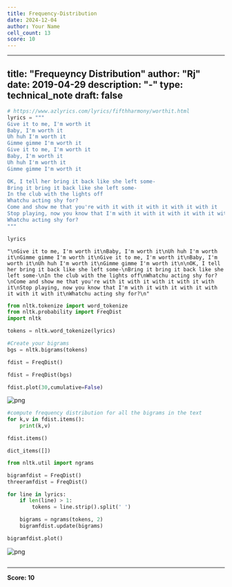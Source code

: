 ```yaml
---
title: Frequency-Distribution
date: 2024-12-04
author: Your Name
cell_count: 13
score: 10
---
```


---
title: "Frequeyncy Distribution"
author: "Rj"
date: 2019-04-29
description: "-"
type: technical_note
draft: false
---

```python
# https://www.azlyrics.com/lyrics/fifthharmony/worthit.html
lyrics = """
Give it to me, I'm worth it
Baby, I'm worth it
Uh huh I'm worth it
Gimme gimme I'm worth it
Give it to me, I'm worth it
Baby, I'm worth it
Uh huh I'm worth it
Gimme gimme I'm worth it

OK, I tell her bring it back like she left some-
Bring it bring it back like she left some-
In the club with the lights off
Whatchu acting shy for?
Come and show me that you're with it with it with it with it with it
Stop playing, now you know that I'm with it with it with it with it with it with it
Whatchu acting shy for?
"""
```


```python
lyrics
```




    "\nGive it to me, I'm worth it\nBaby, I'm worth it\nUh huh I'm worth it\nGimme gimme I'm worth it\nGive it to me, I'm worth it\nBaby, I'm worth it\nUh huh I'm worth it\nGimme gimme I'm worth it\n\nOK, I tell her bring it back like she left some-\nBring it bring it back like she left some-\nIn the club with the lights off\nWhatchu acting shy for?\nCome and show me that you're with it with it with it with it with it\nStop playing, now you know that I'm with it with it with it with it with it with it\nWhatchu acting shy for?\n"




```python
from nltk.tokenize import word_tokenize
from nltk.probability import FreqDist
import nltk
```


```python
tokens = nltk.word_tokenize(lyrics)

#Create your bigrams
bgs = nltk.bigrams(tokens)
```


```python
fdist = FreqDist()
```


```python
fdist = FreqDist(bgs)
```


```python
fdist.plot(30,cumulative=False)
```


    
![png](/mlnotes/images/frequency-distribution_7_0.png)
    



```python
#compute frequency distribution for all the bigrams in the text
for k,v in fdist.items():
    print(k,v)
```


```python
fdist.items()
```




    dict_items([])




```python
from nltk.util import ngrams    

bigramfdist = FreqDist()
threeramfdist = FreqDist()

for line in lyrics:
    if len(line) > 1:
        tokens = line.strip().split(' ')

    bigrams = ngrams(tokens, 2)
    bigramfdist.update(bigrams)
```


```python
bigramfdist.plot()
```


    
![png](/mlnotes/images/frequency-distribution_11_0.png)
    



```python

```


---
**Score: 10**